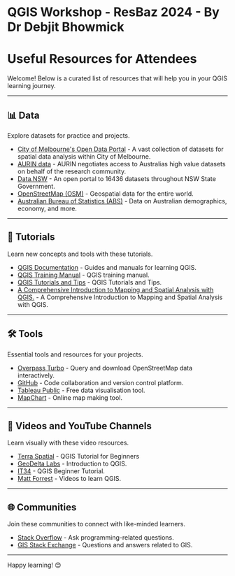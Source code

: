 # QGIS Workshop - ResBaz 2024 - By Dr Debjit Bhowmick

# Useful Resources for Attendees

Welcome! Below is a curated list of resources that will help you in your QGIS learning journey. 

---

## 📊 Data

Explore datasets for practice and projects.

- [City of Melbourne's Open Data Portal](https://data.melbourne.vic.gov.au/pages/home/) - A vast collection of datasets for spatial data analysis within City of Melbourne.
- [AURIN data](https://aurin.org.au/resources/data/) - AURIN negotiates access to Australias high value datasets on behalf of the research community.
- [Data.NSW](https://data.nsw.gov.au/) - An open portal to 16436 datasets throughout NSW State Government.
- [OpenStreetMap (OSM)](https://www.openstreetmap.org/) - Geospatial data for the entire world.
- [Australian Bureau of Statistics (ABS)](https://www.abs.gov.au/) - Data on Australian demographics, economy, and more.

---

## 📖 Tutorials

Learn new concepts and tools with these tutorials.

- [QGIS Documentation](https://docs.qgis.org/) - Guides and manuals for learning QGIS.
- [QGIS Training Manual](https://docs.qgis.org/3.34/en/docs/training_manual/foreword/foreword.html) - QGIS training manual.
- [QGIS Tutorials and Tips](https://www.qgistutorials.com/en/) - QGIS Tutorials and Tips.
- [A Comprehensive Introduction to Mapping and Spatial Analysis with QGIS.](https://courses.spatialthoughts.com/introduction-to-qgis.html) - A Comprehensive Introduction to Mapping and Spatial Analysis with QGIS.

---

## 🛠 Tools

Essential tools and resources for your projects.

- [Overpass Turbo](https://overpass-turbo.eu/) - Query and download OpenStreetMap data interactively.
- [GitHub](https://github.com/) - Code collaboration and version control platform.
- [Tableau Public](https://public.tableau.com/en-us/s/) - Free data visualisation tool.
- [MapChart](https://www.mapchart.net/) - Online map making tool.

---

## 🎥 Videos and YouTube Channels

Learn visually with these video resources.

- [Terra Spatial](https://www.youtube.com/playlist?list=PLgxX4AQ_KUQ9oavFq9I8wZsqXW0N6VRDV) - QGIS Tutorial for Beginners
- [GeoDelta Labs](https://www.youtube.com/playlist?list=PLLxyyob7YmEHFg5xvwszKIo_sNZbczlNC) - Introduction to QGIS.
- [IT34](https://youtu.be/idQvOMWNMGI?si=4Tp-xdjXbIPNX-ve) - QGIS Beginner Tutorial.
- [Matt Forrest](https://www.youtube.com/@MattForrest/videos) - Videos to learn QGIS.

---

## 🌐 Communities

Join these communities to connect with like-minded learners.

- [Stack Overflow](https://stackoverflow.com/) - Ask programming-related questions.
- [GIS Stack Exchange](https://gis.stackexchange.com/) - Questions and answers related to GIS.

---

Happy learning! 😊
 
